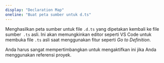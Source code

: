 ```yaml
---
display: "Declaration Map"
oneline: "Buat peta sumber untuk d.ts"
---
```


Menghasilkan peta sumber untuk file `.d.ts` yang dipetakan kembali ke file sumber` .ts` asli.
Ini akan memungkinkan editor seperti VS Code untuk membuka file `.ts` asli saat menggunakan fitur seperti _Go to Definition_.

Anda harus sangat mempertimbangkan untuk mengaktifkan ini jika Anda menggunakan referensi proyek.
